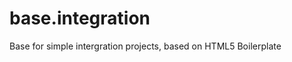 base.integration
================

Base for simple intergration projects, based on HTML5 Boilerplate
